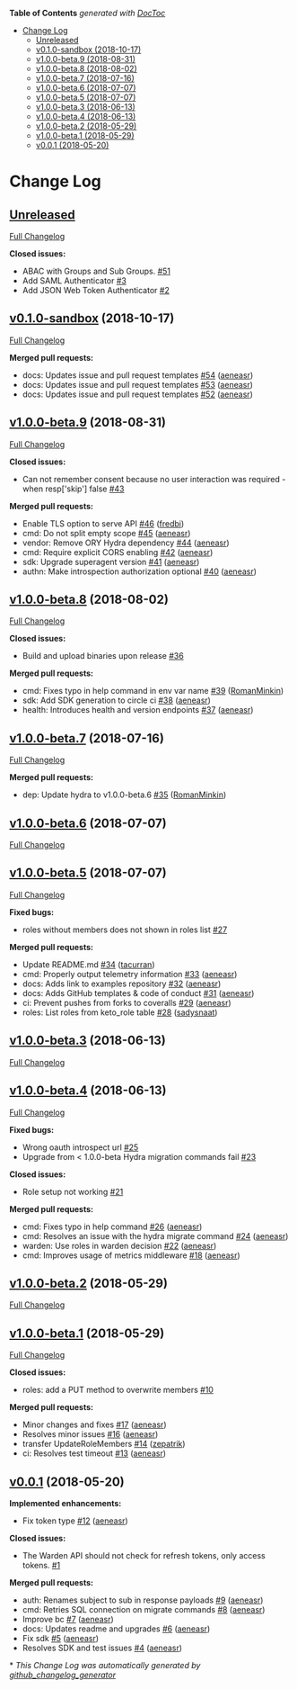 <!-- START doctoc generated TOC please keep comment here to allow auto update -->
<!-- DON'T EDIT THIS SECTION, INSTEAD RE-RUN doctoc TO UPDATE -->
**Table of Contents**  *generated with [DocToc](https://github.com/thlorenz/doctoc)*

- [Change Log](#change-log)
  - [Unreleased](#unreleased)
  - [v0.1.0-sandbox (2018-10-17)](#v010-sandbox-2018-10-17)
  - [v1.0.0-beta.9 (2018-08-31)](#v100-beta9-2018-08-31)
  - [v1.0.0-beta.8 (2018-08-02)](#v100-beta8-2018-08-02)
  - [v1.0.0-beta.7 (2018-07-16)](#v100-beta7-2018-07-16)
  - [v1.0.0-beta.6 (2018-07-07)](#v100-beta6-2018-07-07)
  - [v1.0.0-beta.5 (2018-07-07)](#v100-beta5-2018-07-07)
  - [v1.0.0-beta.3 (2018-06-13)](#v100-beta3-2018-06-13)
  - [v1.0.0-beta.4 (2018-06-13)](#v100-beta4-2018-06-13)
  - [v1.0.0-beta.2 (2018-05-29)](#v100-beta2-2018-05-29)
  - [v1.0.0-beta.1 (2018-05-29)](#v100-beta1-2018-05-29)
  - [v0.0.1 (2018-05-20)](#v001-2018-05-20)

<!-- END doctoc generated TOC please keep comment here to allow auto update -->

# Change Log

## [Unreleased](https://github.com/ory/keto/tree/HEAD)

[Full Changelog](https://github.com/ory/keto/compare/v0.1.0-sandbox...HEAD)

**Closed issues:**

- ABAC with Groups and Sub Groups. [\#51](https://github.com/ory/keto/issues/51)
- Add SAML Authenticator [\#3](https://github.com/ory/keto/issues/3)
- Add JSON Web Token Authenticator [\#2](https://github.com/ory/keto/issues/2)

## [v0.1.0-sandbox](https://github.com/ory/keto/tree/v0.1.0-sandbox) (2018-10-17)
[Full Changelog](https://github.com/ory/keto/compare/v1.0.0-beta.9...v0.1.0-sandbox)

**Merged pull requests:**

- docs: Updates issue and pull request templates [\#54](https://github.com/ory/keto/pull/54) ([aeneasr](https://github.com/aeneasr))
- docs: Updates issue and pull request templates [\#53](https://github.com/ory/keto/pull/53) ([aeneasr](https://github.com/aeneasr))
- docs: Updates issue and pull request templates [\#52](https://github.com/ory/keto/pull/52) ([aeneasr](https://github.com/aeneasr))

## [v1.0.0-beta.9](https://github.com/ory/keto/tree/v1.0.0-beta.9) (2018-08-31)
[Full Changelog](https://github.com/ory/keto/compare/v1.0.0-beta.8...v1.0.0-beta.9)

**Closed issues:**

- Can not remember consent because no user interaction was required - when resp\['skip'\] false [\#43](https://github.com/ory/keto/issues/43)

**Merged pull requests:**

- Enable TLS option to serve API [\#46](https://github.com/ory/keto/pull/46) ([fredbi](https://github.com/fredbi))
- cmd: Do not split empty scope [\#45](https://github.com/ory/keto/pull/45) ([aeneasr](https://github.com/aeneasr))
- vendor: Remove ORY Hydra dependency [\#44](https://github.com/ory/keto/pull/44) ([aeneasr](https://github.com/aeneasr))
- cmd: Require explicit CORS enabling [\#42](https://github.com/ory/keto/pull/42) ([aeneasr](https://github.com/aeneasr))
- sdk: Upgrade superagent version [\#41](https://github.com/ory/keto/pull/41) ([aeneasr](https://github.com/aeneasr))
- authn: Make introspection authorization optional [\#40](https://github.com/ory/keto/pull/40) ([aeneasr](https://github.com/aeneasr))

## [v1.0.0-beta.8](https://github.com/ory/keto/tree/v1.0.0-beta.8) (2018-08-02)
[Full Changelog](https://github.com/ory/keto/compare/v1.0.0-beta.7...v1.0.0-beta.8)

**Closed issues:**

- Build and upload binaries upon release [\#36](https://github.com/ory/keto/issues/36)

**Merged pull requests:**

- cmd: Fixes typo in help command in env var name [\#39](https://github.com/ory/keto/pull/39) ([RomanMinkin](https://github.com/RomanMinkin))
- sdk: Add SDK generation to circle ci [\#38](https://github.com/ory/keto/pull/38) ([aeneasr](https://github.com/aeneasr))
- health: Introduces health and version endpoints [\#37](https://github.com/ory/keto/pull/37) ([aeneasr](https://github.com/aeneasr))

## [v1.0.0-beta.7](https://github.com/ory/keto/tree/v1.0.0-beta.7) (2018-07-16)
[Full Changelog](https://github.com/ory/keto/compare/v1.0.0-beta.6...v1.0.0-beta.7)

**Merged pull requests:**

- dep: Update hydra to v1.0.0-beta.6 [\#35](https://github.com/ory/keto/pull/35) ([RomanMinkin](https://github.com/RomanMinkin))

## [v1.0.0-beta.6](https://github.com/ory/keto/tree/v1.0.0-beta.6) (2018-07-07)
[Full Changelog](https://github.com/ory/keto/compare/v1.0.0-beta.5...v1.0.0-beta.6)

## [v1.0.0-beta.5](https://github.com/ory/keto/tree/v1.0.0-beta.5) (2018-07-07)
[Full Changelog](https://github.com/ory/keto/compare/v1.0.0-beta.3...v1.0.0-beta.5)

**Fixed bugs:**

- roles without members does not shown in roles list [\#27](https://github.com/ory/keto/issues/27)

**Merged pull requests:**

- Update README.md [\#34](https://github.com/ory/keto/pull/34) ([tacurran](https://github.com/tacurran))
- cmd: Properly output telemetry information [\#33](https://github.com/ory/keto/pull/33) ([aeneasr](https://github.com/aeneasr))
- docs: Adds link to examples repository [\#32](https://github.com/ory/keto/pull/32) ([aeneasr](https://github.com/aeneasr))
- docs: Adds GitHub templates & code of conduct [\#31](https://github.com/ory/keto/pull/31) ([aeneasr](https://github.com/aeneasr))
- ci: Prevent pushes from forks to coveralls [\#29](https://github.com/ory/keto/pull/29) ([aeneasr](https://github.com/aeneasr))
- roles: List roles from keto\_role table [\#28](https://github.com/ory/keto/pull/28) ([sadysnaat](https://github.com/sadysnaat))

## [v1.0.0-beta.3](https://github.com/ory/keto/tree/v1.0.0-beta.3) (2018-06-13)
[Full Changelog](https://github.com/ory/keto/compare/v1.0.0-beta.4...v1.0.0-beta.3)

## [v1.0.0-beta.4](https://github.com/ory/keto/tree/v1.0.0-beta.4) (2018-06-13)
[Full Changelog](https://github.com/ory/keto/compare/v1.0.0-beta.2...v1.0.0-beta.4)

**Fixed bugs:**

- Wrong oauth introspect url [\#25](https://github.com/ory/keto/issues/25)
- Upgrade from \< 1.0.0-beta Hydra migration commands fail [\#23](https://github.com/ory/keto/issues/23)

**Closed issues:**

- Role setup not working [\#21](https://github.com/ory/keto/issues/21)

**Merged pull requests:**

- cmd: Fixes typo in help command [\#26](https://github.com/ory/keto/pull/26) ([aeneasr](https://github.com/aeneasr))
- cmd: Resolves an issue with the hydra migrate command [\#24](https://github.com/ory/keto/pull/24) ([aeneasr](https://github.com/aeneasr))
- warden: Use roles in warden decision [\#22](https://github.com/ory/keto/pull/22) ([aeneasr](https://github.com/aeneasr))
- cmd: Improves usage of metrics middleware [\#18](https://github.com/ory/keto/pull/18) ([aeneasr](https://github.com/aeneasr))

## [v1.0.0-beta.2](https://github.com/ory/keto/tree/v1.0.0-beta.2) (2018-05-29)
[Full Changelog](https://github.com/ory/keto/compare/v1.0.0-beta.1...v1.0.0-beta.2)

## [v1.0.0-beta.1](https://github.com/ory/keto/tree/v1.0.0-beta.1) (2018-05-29)
[Full Changelog](https://github.com/ory/keto/compare/v0.0.1...v1.0.0-beta.1)

**Closed issues:**

- roles: add a PUT method to overwrite members [\#10](https://github.com/ory/keto/issues/10)

**Merged pull requests:**

- Minor changes and fixes [\#17](https://github.com/ory/keto/pull/17) ([aeneasr](https://github.com/aeneasr))
- Resolves minor issues [\#16](https://github.com/ory/keto/pull/16) ([aeneasr](https://github.com/aeneasr))
- transfer UpdateRoleMembers [\#14](https://github.com/ory/keto/pull/14) ([zepatrik](https://github.com/zepatrik))
- ci: Resolves test timeout [\#13](https://github.com/ory/keto/pull/13) ([aeneasr](https://github.com/aeneasr))

## [v0.0.1](https://github.com/ory/keto/tree/v0.0.1) (2018-05-20)
**Implemented enhancements:**

- Fix token type [\#12](https://github.com/ory/keto/pull/12) ([aeneasr](https://github.com/aeneasr))

**Closed issues:**

- The Warden API should not check for refresh tokens, only access tokens. [\#1](https://github.com/ory/keto/issues/1)

**Merged pull requests:**

- auth: Renames subject to sub in response payloads [\#9](https://github.com/ory/keto/pull/9) ([aeneasr](https://github.com/aeneasr))
- cmd: Retries SQL connection on migrate commands [\#8](https://github.com/ory/keto/pull/8) ([aeneasr](https://github.com/aeneasr))
- Improve bc [\#7](https://github.com/ory/keto/pull/7) ([aeneasr](https://github.com/aeneasr))
- docs: Updates readme and upgrades [\#6](https://github.com/ory/keto/pull/6) ([aeneasr](https://github.com/aeneasr))
- Fix sdk [\#5](https://github.com/ory/keto/pull/5) ([aeneasr](https://github.com/aeneasr))
- Resolves SDK and test issues [\#4](https://github.com/ory/keto/pull/4) ([aeneasr](https://github.com/aeneasr))



\* *This Change Log was automatically generated by [github_changelog_generator](https://github.com/skywinder/Github-Changelog-Generator)*